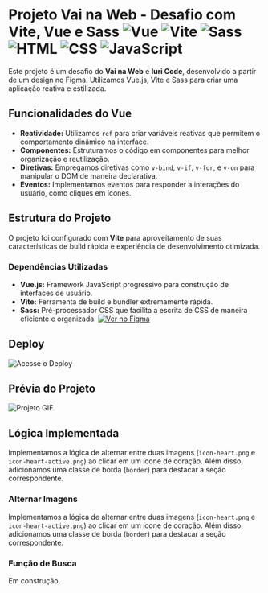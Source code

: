 # Projeto Vai na Web - Desafio com Vite, Vue e Sass ![Vue](https://img.shields.io/badge/Vue.js-35495E?style=for-the-badge&logo=vue.js&logoColor=4FC08D) ![Vite](https://img.shields.io/badge/Vite-646CFF?style=for-the-badge&logo=vite&logoColor=FFD62E) ![Sass](https://img.shields.io/badge/Sass-CC6699?style=for-the-badge&logo=sass&logoColor=white) ![HTML](https://img.shields.io/badge/HTML5-E34F26?style=for-the-badge&logo=html5&logoColor=white) ![CSS](https://img.shields.io/badge/CSS3-1572B6?style=for-the-badge&logo=css3&logoColor=white) ![JavaScript](https://img.shields.io/badge/JavaScript-F7DF1E?style=for-the-badge&logo=javascript&logoColor=black)

Este projeto é um desafio do **Vai na Web** e **Iuri Code**, desenvolvido a partir de um design no Figma. Utilizamos Vue.js, Vite e Sass para criar uma aplicação reativa e estilizada.

## Funcionalidades do Vue

- **Reatividade:** Utilizamos `ref` para criar variáveis reativas que permitem o comportamento dinâmico na interface.
- **Componentes:** Estruturamos o código em componentes para melhor organização e reutilização.
- **Diretivas:** Empregamos diretivas como `v-bind`, `v-if`, `v-for`, e `v-on` para manipular o DOM de maneira declarativa.
- **Eventos:** Implementamos eventos para responder a interações do usuário, como cliques em ícones.

## Estrutura do Projeto

O projeto foi configurado com **Vite** para aproveitamento de suas características de build rápida e experiência de desenvolvimento otimizada.

### Dependências Utilizadas
- **Vue.js:** Framework JavaScript progressivo para construção de interfaces de usuário.
- **Vite:** Ferramenta de build e bundler extremamente rápida.
- **Sass:** Pré-processador CSS que facilita a escrita de CSS de maneira eficiente e organizada.
[![Ver no Figma](https://img.shields.io/badge/Ver%20no%20Figma-0ACF83?style=for-the-badge&logo=figma&logoColor=white)](https://www.figma.com/design/C2mrNhGoSuFAtWf0uMzXEp/Desafios---CodeLab-(Copy)?node-id=0-1&node-type=canvas&t=OxJ56zwcwNk2sruT-0)

## Deploy
![Acesse o Deploy](https://img.shields.io/badge/Acesse%20o%20Deploy-e07b67?style=for-the-badge&logo=appveyor&logoColor=white)


## Prévia do Projeto
![Projeto GIF](./gif.gif)


## Lógica Implementada

Implementamos a lógica de alternar entre duas imagens (`icon-heart.png` e `icon-heart-active.png`) ao clicar em um ícone de coração. Além disso, adicionamos uma classe de borda (`border`) para destacar a seção correspondente.



### Alternar Imagens

Implementamos a lógica de alternar entre duas imagens (`icon-heart.png` e `icon-heart-active.png`) ao clicar em um ícone de coração. Além disso, adicionamos uma classe de borda (`border`) para destacar a seção correspondente.

### Função de Busca

Em construção.



